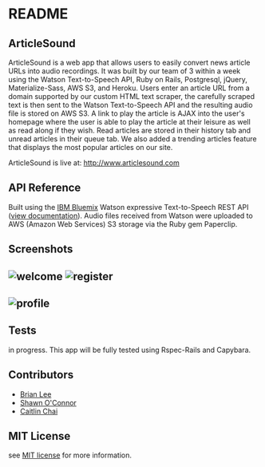# README

## ArticleSound
ArticleSound is a web app that allows users to easily convert news article URLs into audio recordings. It was built by our team of 3 within a week using the Watson Text-to-Speech API, Ruby on Rails, Postgresql, jQuery, Materialize-Sass, AWS S3, and Heroku. Users enter an article URL from a domain supported by our custom HTML text scraper, the carefully scraped text is then sent to the Watson Text-to-Speech API and the resulting audio file is stored on AWS S3. A link to play the article is AJAX into the user's homepage where the user is able to play the article at their leisure as well as read along if they wish. Read articles are stored in their history tab and unread articles in their queue tab. We also added a trending articles feature that displays the most popular articles on our site.

ArticleSound is live at: http://www.articlesound.com

## API Reference
Built using the [IBM Bluemix](http://www.ibm.com/cloud-computing/bluemix/watson/) Watson expressive Text-to-Speech REST API ([view documentation](https://www.ibm.com/watson/developercloud/doc/text-to-speech/)).
Audio files received from Watson were uploaded to AWS (Amazon Web Services) S3 storage via the Ruby gem Paperclip.

## Screenshots
![welcome](https://s3.amazonaws.com/articlesound/images/Screen+Shot+2016-08-30+at+5.00.39+PM.png)
![register](https://s3.amazonaws.com/articlesound/images/Screen+Shot+2016-08-30+at+5.01.04+PM.png)
---
![profile](https://s3.amazonaws.com/articlesound/images/Screen+Shot+2016-08-30+at+5.02.45+PM.png)
---

## Tests
in progress. This app will be fully tested using Rspec-Rails and Capybara.

## Contributors
* [Brian Lee](https://github.com/bklee18)
* [Shawn O'Connor](https://github.com/shawnpoconnor)
* [Caitlin Chai](https://github.com/caitlinchai)

## MIT License
see [MIT license](https://opensource.org/licenses/mit-license) for more information.
